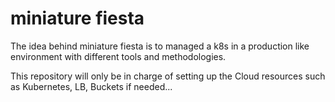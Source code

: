 # miniature fiesta

The idea behind miniature fiesta is to managed a k8s in a production like environment with different tools and methodologies.

This repository will only be in charge of setting up the Cloud resources such as Kubernetes, LB, Buckets if needed...
